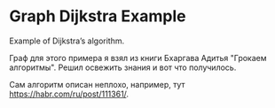 # Graph Dijkstra Example

Example of Dijkstra’s algorithm.

Граф для этого примера я взял из книги Бхаргава Адитья "Грокаем алгоритмы".
Решил освежить знания и вот что получилось.

Сам алгоритм описан неплохо, например, тут https://habr.com/ru/post/111361/.
